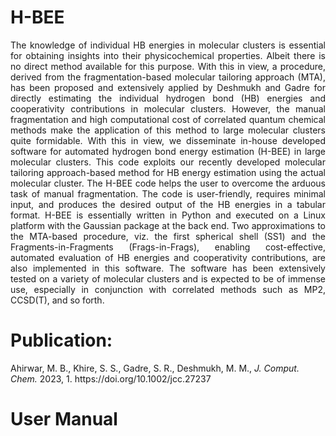 
<h1>H-BEE </h1>
<div style="text-align:justify; text-justify">
<p>The knowledge of individual HB energies in molecular clusters is essential for obtaining insights into their physicochemical properties. Albeit there is no direct method available for this purpose. With this in view, a procedure, derived from the fragmentation-based molecular tailoring approach (MTA), has been proposed and extensively applied by Deshmukh and Gadre for directly estimating the individual hydrogen bond (HB) energies and cooperativity contributions in molecular clusters. However, the manual fragmentation and high computational cost of correlated quantum chemical methods make the application of this method to large molecular clusters quite formidable. With this in view, we disseminate in-house developed software for automated hydrogen bond energy estimation (H-BEE) in large molecular clusters. This code exploits our recently developed molecular tailoring approach-based method for HB energy estimation using the actual molecular cluster. The H-BEE code helps the user to overcome the arduous task of manual fragmentation. The code is user-friendly, requires minimal input, and produces the desired output of the HB energies in a tabular format. H-BEE is essentially written in Python and executed on a Linux platform with the Gaussian package at the back end. Two approximations to the MTA-based procedure, viz. the first spherical shell (SS1) and the Fragments-in-Fragments (Frags-in-Frags), enabling cost-effective, automated evaluation of HB energies and cooperativity contributions, are also implemented in this software. The software has been extensively tested on a variety of molecular clusters and is expected to be of immense use, especially in conjunction with correlated methods such as MP2, CCSD(T), and so forth.</p>
</div>

<h1>Publication:</h1>
Ahirwar, M. B., Khire, S. S., Gadre, S. R., Deshmukh, M. M., <i>J. Comput. Chem.</i> 2023, 1. https://doi.org/10.1002/jcc.27237

<h1>User Manual</h1>

